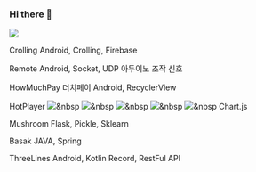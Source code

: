 ### Hi there 👋
<a href="https://hits.seeyoufarm.com"><img src="https://hits.seeyoufarm.com/api/count/incr/badge.svg?url=https%3A%2F%2Fgithub.com%2Fakffhaos95&count_bg=%2379C83D&title_bg=%23555555&icon=&icon_color=%23E7E7E7&title=hits&edge_flat=false"/></a>

Crolling
Android, Crolling, Firebase

Remote
Android, Socket, UDP
아두이노 조작 신호

HowMuchPay
더치페이
Android, RecyclerView

HotPlayer
<img src="https://img.shields.io/badge/Python-3776AB?style=flat-square&logo=simpleicons에서_아이콘이름&logoColor=white"/></a>&nbsp 
<img src="https://img.shields.io/badge/Flask-000000?style=flat-square&logo=simpleicons에서_아이콘이름&logoColor=white"/></a>&nbsp 
<img src="https://img.shields.io/badge/pandas-150458?style=flat-square&logo=simpleicons에서_아이콘이름&logoColor=white"/></a>&nbsp 
<img src="https://img.shields.io/badge/Numpy-013243?style=flat-square&logo=simpleicons에서_아이콘이름&logoColor=white"/></a>&nbsp 
<img src="https://img.shields.io/badge/Folium-77B829?style=flat-square&logo=simpleicons에서_아이콘이름&logoColor=white"/></a>&nbsp 
Chart.js

Mushroom
Flask, Pickle, Sklearn

Basak
JAVA, Spring

ThreeLines
Android, Kotlin
Record, RestFul API
